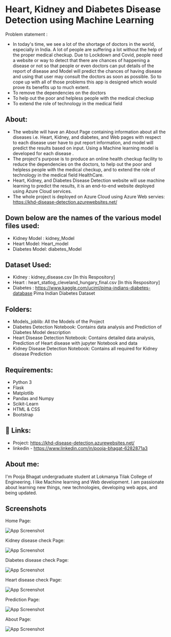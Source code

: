 # Heart, Kidney and Diabetes Disease Detection using Machine Learning

Problem statement : 
- In today's time, we see a lot of the shortage of doctors in the world, especially in India. A lot of people are suffering a lot without the help of the proper medical checkup. Due to Lockdown and Covid, people need a website or way to detect that there are chances of happening a disease or not so that people or even doctors can put details of the report of disease and Model will predict the chances of having disease and using that user may consult the doctors as soon as possible. So to cope up with all of those problems this app is designed which would prove its benefits up to much extent.
- To remove the dependencies on the doctors 
- To help out the poor and helpless people with the medical checkup 
- To extend the role of technology in the medical field


## About:
- The website will have an About Page containing information about all the diseases i.e. Heart, Kidney, and diabetes, and Web pages with respect to each disease user have to put report information, and model will predict the results based on input. Using a Machine learning model is developed for each disease . 
- The project's purpose is to produce an online health checkup facility to reduce the dependencies on the doctors, to help out the poor and helpless people with the medical checkup, and to extend the role of technology in the medical field HealthCare. 
- Heart, Kidney, and Diabetes Disease Detection website will use machine learning to predict the results, it is an end-to-end website deployed using Azure Cloud services.
- The whole project is deployed on Azure Cloud using Azure Web servies: https://khd-disease-detection.azurewebsites.net/

## Down below are the names of the various model files used:
- Kidney Model : kidney_Model
- Heart Model: Heart_model
- Diabetes Model: diabetes_Model

## Dataset Used:
- Kidney : kidney_disease.csv [In this Respository]
- Heart : heart_statlog_cleveland_hungary_final.csv [In this Respository]
- Diabetes : https://www.kaggle.com/uciml/pima-indians-diabetes-database Pima Indian Diabetes Dataset

## Folders:
- Models_joblib: All the Models of the Project
- Diabetes Detection Notebook: Contains data analysis and Prediction of Diabetes Model description
- Heart Disease Detection Notebook: Contains detailed data analysis, Prediction of Heart disease with jupyter Notebook and data
- Kidney Disease Detection Notebook: Contains all required for Kidney disease Prediction

## Requirements:
- Python 3
- Flask
- Matplotlib
- Pandas and Numpy
- Scikit-Learn
- HTML & CSS
- Bootstrap

## 🔗 Links:
- Project: https://khd-disease-detection.azurewebsites.net/
- linkedin - https://www.linkedin.com/in/pooja-bhagat-6282871a3

## About me:
I'm Pooja Bhagat undergraduate student at Lokmanya Tilak College of Engineering. I like Machine learning and Web development. I am passionate about learning new things, new technologies, developing web apps, and being updated.


## Screenshots
Home Page:

![App Screenshot](https://blogger.googleusercontent.com/img/a/AVvXsEieBd0o0XXlECoHR1GSKfAXIQtEGADiauqanHq4pNiGzfanNxALDyx6ooM5gIBalU_2yGt1HYB00edaljKWrwb_4dkQqWS8G6SDWOAdYFPQkg3LTuAy6YeTdUYbSGjxlnttCM9K9KEeMJPlT-UMmHnHqj3v68_wXCVaOdKhaZAlw5d5VBols2yUzG5f=s1920)

Kidney disease check Page:

![App Screenshot](https://blogger.googleusercontent.com/img/a/AVvXsEjRNYtpvRKbYvTvXHufOs7kHQORMqdcp0YqK6Cuq4RIfD-vdIEbc7eXtCDoEvEphZVqTBqDzT1Ucw13IACDNdisfPGNHxYqIz_rX7Iv7cEKAF-H0ElYPLUqX2kw46DwDRfe5FG5x-O0RfuDMkS1XiTcUOlu90LToH2NSzyOkGvTVj6KKDnj2COWJWxk=s1920)

Diabetes disease check Page:

![App Screenshot](https://blogger.googleusercontent.com/img/a/AVvXsEhjjM0D26SyeCG1zc-hzAB4IWaCck77XCHbZzffOkaSopdEnl-VkRsFcRctEjSPsk2_u8YWxl7c9NSx6YxgvoYwUcuQka6gcldogA3LvUopOC2H5kag0SA5LbjyUHTxQtIdljQyfr072nKi48ra_cW9doDL3u4b68ZyLioFZng8JHUkI6M_iRuLeILJ=s1920)

Heart disease check Page:

![App Screenshot](https://blogger.googleusercontent.com/img/a/AVvXsEhiPsdIKnABV4A512m1Ygksjvgq8rqrEJpOvJkrpdAwt-6AFzSPpYH2rnJ6h_5093S_FELXfUi-QRtVZLjGXL25zSF30H6KPzPMlW3jkGqYB3VXX5O5fOrGZ9OJ2rUctLNwqgBPr8JtR4P9qBM8xNCQZEWCxTiN3VFip-C4PT_RrAxRNmcIAk6Wym1j=s1920)

Prediction Page:

![App Screenshot](https://blogger.googleusercontent.com/img/a/AVvXsEiI_JDKwgpZ_5Dy_y9HC-Tgqi_6iYoGP3UqPLZjva2SOIGDuRK6Yh2zBoNjG0U4G8a0eKJEAwtkumw7fAHlTsB90DvFppjnfZxVGADpAj3WFOOpJyEPCgj9_o_b86SzRLxYkIxTNRDBuwjmP5FEP9H2qGZXqeCwrM2NR1v84AwL2IamVE47avHq2vOj=s1920)

About Page:

![App Screenshot](https://blogger.googleusercontent.com/img/a/AVvXsEi_2SNt8RzMYIbpNHYaKiE5VSpZlR5OXh3VNoWPCjlRK6kD_yWvCBgA939C1hK45QKWyvxNgCBvOax9qkdUY2kcwhYzhkompQCG2Z85b2RmjzMRHW4wWB-41ulnT2aN26UE0CR_px2e_bT1vRd27j-1zkYbVeYtUryPJIYbxlvBoDDMsqkyY3DZG6cw=s1920)
